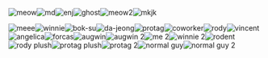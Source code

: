 ![meow](https://64.media.tumblr.com/bd511edc23fb250307575023e0b80910/54be8aea490f3b1a-c0/s250x400/1192f53cb7e1fea26b86a77aea4ada10d31ba120.gifv)![md](https://blinkie-net.neocities.org/blinkies/Pride/demiboypride.gif)![enj](https://blinkies.cafe/b/display/0023-trans-pride.gif)![ghost](https://blinkie-net.neocities.org/blinkies/Pride/catgenderpride.gif)![meow2](https://64.media.tumblr.com/68b8b27a45b7f41dc4873ba9d70cfc33/fd3109be4bdc3a67-cf/s250x400/bd7584d230fbfba1efcd83a32b6ec82c86199a6c.gifv)![mkjk](https://blinkies.neocities.org/b/display/0098-ballcplpinkblue.gif)

![meee](https://files.catbox.moe/15bi06.webp)![winnie](https://files.catbox.moe/x4i5mh.webp)![bok-su](https://files.catbox.moe/43gnc7.webp)![da-jeong](https://files.catbox.moe/wxcphu.webp)![protag](https://files.catbox.moe/52dr2m.webp)![coworker](https://files.catbox.moe/cs6iq8.webp)![rody](https://files.catbox.moe/a0kw97.webp)![vincent](https://files.catbox.moe/jdwnwp.webp)![angelica](https://files.catbox.moe/fez4kg.webp)![forcas](https://files.catbox.moe/qy8y8d.webp)![augwin](https://files.catbox.moe/ejoo2j.png)![augwin 2](https://files.catbox.moe/bhpcjz.png)![me 2](https://files.catbox.moe/axehe2.png)![winnie 2](https://files.catbox.moe/yg2f7b.png)![rodent](https://files.catbox.moe/trm8oa.png)![rody plush](https://files.catbox.moe/s33q9f.png)![protag plush](https://files.catbox.moe/ttrzx1.webp)![protag 2](https://files.catbox.moe/z7n52c.png)![normal guy](https://files.catbox.moe/w37nso.png)![normal guy 2](https://files.catbox.moe/z9a7vh.png)

